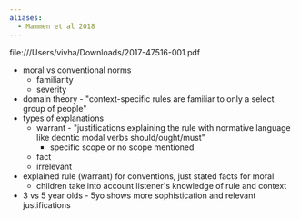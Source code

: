 ```yaml
---
aliases:
  - Mammen et al 2018
---
```

file:///Users/vivha/Downloads/2017-47516-001.pdf
- moral vs conventional norms
	- familiarity
	- severity
- domain theory - "context-specific rules are familiar to only a select group of people"
- types of explanations
	- warrant - "justifications explaining the rule with normative language like deontic modal verbs should/ought/must"
		- specific scope or no scope mentioned
	- fact
	- irrelevant
- explained rule (warrant) for conventions, just stated facts for moral
	- children take into account listener's knowledge of rule and context
- 3 vs 5 year olds - 5yo shows more sophistication and relevant justifications